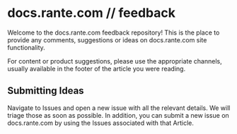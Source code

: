 # docs.rante.com // feedback 
Welcome to the docs.rante.com feedback repository! This is the place to provide any comments, suggestions or ideas on docs.rante.com site functionality.

For content or product suggestions, please use the appropriate channels, usually available in the footer of the article you were reading.

## Submitting Ideas
Navigate to Issues and open a new issue with all the relevant details. We will triage those as soon as possible. In addition, you can submit a new issue on docs.rante.com by using the Issues associated with that Article.
